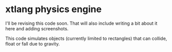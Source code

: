 xtlang physics engine
=====================

I'll be revising this code soon. That will also include writing a bit about it here and adding screenshots.

This code simulates objects (currently limited to rectangles) that can collide, float or fall due to gravity.
